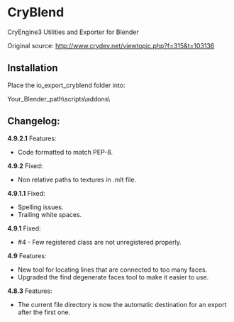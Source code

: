 CryBlend
========

CryEngine3 Utilities and Exporter for Blender


Original source: http://www.crydev.net/viewtopic.php?f=315&t=103136

Installation
---------
Place the io_export_cryblend folder into:

Your_Blender_path\scripts\addons\

Changelog:
--------

**4.9.2.1**
Features:
* Code formatted to match PEP-8.

**4.9.2**
Fixed:
* Non relative paths to textures in .mlt file.

**4.9.1.1**
Fixed:
* Spelling issues.
* Trailing white spaces.

**4.9.1**
Fixed:
* #4 - Few registered class are not unregistered properly.

**4.9**
Features:
* New tool for locating lines that are connected to too many faces.
* Upgraded the find degenerate faces tool to make it easier to use.

**4.8.3**
Features:
* The current file directory is now the automatic destination for an export after the first one.

